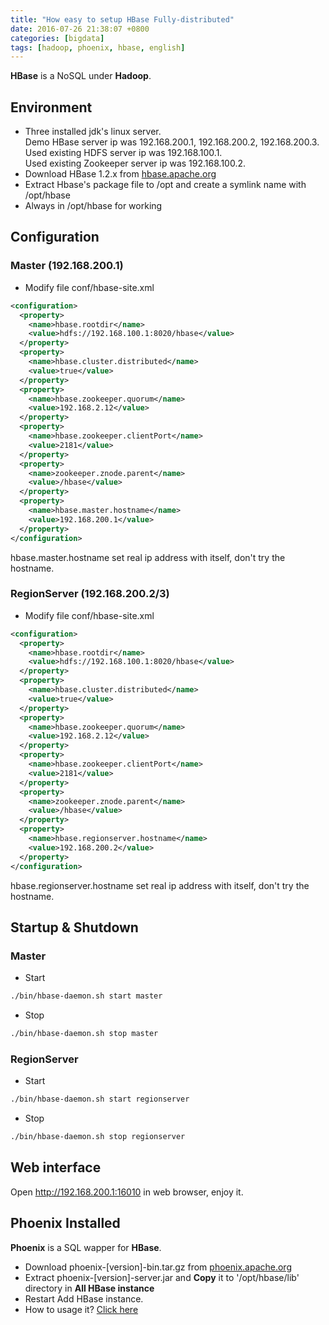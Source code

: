 ```yaml
---
title: "How easy to setup HBase Fully-distributed"
date: 2016-07-26 21:38:07 +0800
categories: [bigdata]
tags: [hadoop, phoenix, hbase, english]
---
```


**HBase** is a NoSQL under **Hadoop**.

## Environment

* Three installed jdk's linux server.  
  Demo HBase server ip was 192.168.200.1, 192.168.200.2, 192.168.200.3.  
  Used existing HDFS server ip was 192.168.100.1.  
  Used existing Zookeeper server ip was 192.168.100.2.  
* Download HBase 1.2.x from [hbase.apache.org](http://hbase.apache.org/)
* Extract Hbase's package file to /opt and create a symlink name with /opt/hbase
* Always in /opt/hbase for working

## Configuration

### Master (192.168.200.1)

* Modify file conf/hbase-site.xml

``` xml
<configuration>
  <property>
    <name>hbase.rootdir</name>
    <value>hdfs://192.168.100.1:8020/hbase</value>
  </property>
  <property>
    <name>hbase.cluster.distributed</name>
    <value>true</value>
  </property>
  <property>
    <name>hbase.zookeeper.quorum</name>
    <value>192.168.2.12</value>
  </property>
  <property>
    <name>hbase.zookeeper.clientPort</name>
    <value>2181</value>
  </property>
  <property>
    <name>zookeeper.znode.parent</name>
    <value>/hbase</value>
  </property>
  <property>
    <name>hbase.master.hostname</name>
    <value>192.168.200.1</value>
  </property>
</configuration>
```
hbase.master.hostname set real ip address with itself, don't try the hostname.

### RegionServer (192.168.200.2/3)

* Modify file conf/hbase-site.xml

``` xml
<configuration>
  <property>
    <name>hbase.rootdir</name>
    <value>hdfs://192.168.100.1:8020/hbase</value>
  </property>
  <property>
    <name>hbase.cluster.distributed</name>
    <value>true</value>
  </property>
  <property>
    <name>hbase.zookeeper.quorum</name>
    <value>192.168.2.12</value>
  </property>
  <property>
    <name>hbase.zookeeper.clientPort</name>
    <value>2181</value>
  </property>
  <property>
    <name>zookeeper.znode.parent</name>
    <value>/hbase</value>
  </property>
  <property>
    <name>hbase.regionserver.hostname</name>
    <value>192.168.200.2</value>
  </property>
</configuration>
```
hbase.regionserver.hostname set real ip address with itself, don't try the hostname.

## Startup & Shutdown

### Master

* Start

``` bash
./bin/hbase-daemon.sh start master
```

* Stop

``` bash
./bin/hbase-daemon.sh stop master
```

### RegionServer

* Start

``` bash
./bin/hbase-daemon.sh start regionserver
```

* Stop

``` bash
./bin/hbase-daemon.sh stop regionserver
```

## Web interface

Open http://192.168.200.1:16010 in web browser, enjoy it.

## Phoenix Installed

**Phoenix** is a SQL wapper for **HBase**.

* Download phoenix-[version]-bin.tar.gz from [phoenix.apache.org](https://phoenix.apache.org/download.html)
* Extract phoenix-[version]-server.jar and **Copy** it to '/opt/hbase/lib' directory in **All HBase instance**
* Restart Add HBase instance.
* How to usage it? [Click here](http://phoenix.apache.org/Phoenix-in-15-minutes-or-less.html)
